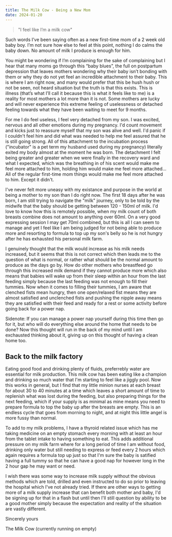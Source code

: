 ```yaml
---
title: The Milk Cow - Being a New Mom
date: 2024-01-20
---
```

> "I feel like I’m a milk cow"

Such words I’ve been saying often as a new first-time mom of a 2 week old baby boy. I’m not sure how else to feel at this point, nothing I do calms the baby down. No amount of milk I produce is enough for him. 

You might be wondering if I’m complaining for the sake of complaining but I hear that many moms go through this “baby blues”, the full on postpartum depression that leaves mothers wondering why their baby isn’t bonding with them or why they do not yet feel an incredible attachment to their baby. This is where I am right now, and many would prefer that this be hush hush or not be seen, not heard situation but the truth is that this exists. This is illness (that’s what I’ll call it because this is what it feels like to me) is a reality for most mothers a lot more than it is not. Some mothers are lucky and will never experience this extreme feeling of uselessness or detached feeling towards what they have been waiting to meet for 9 months. 

For me I do feel useless, I feel very detached from my son. I was excited, nervous and all other emotions during my pregnancy. I'd count movement and kicks just to reassure myself that my son was alive and well. I'd panic if I couldn't feel him and did what was needed to help me feel assured that he is still going strong. All of this attachment to the incubation process ("incubator" is a pet term my husband used during my pregnancy) literally exited my body almost at the moment he was born. The detachment I felt being greater and greater when we were finally in the recovery ward and what I expected, which was the breathing in of his scent would make me feel more attached to him, holding him would make me feel more attached... All of the regular first-time mom things would make me feel more attached to him. Except it didn't. 

I've never felt more uneasy with my existance and purpose in the world at being a mother to my son than I do right now. The first 18 days after he was born, I am still trying to navigate the "milk" journey, only to be told by the midwife that the baby should be getting between 120 - 150ml of milk. I'd love to know how this is remotely possible, when my milk count of both breasts combine does not amount to anything over 60ml. On a very good expressing session I may get 70ml combined, but this is all I can seem to manage and yet I feel like I am being judged for not being able to produce more and resorting to formula to top up my son's belly so he is not hungry after he has exhausted his personal milk farm.

I genuinely thought that the milk would increase as his milk needs increased, but it seems that this is not correct which then leads me to the question of what is normal, or rather what should be the normal amount to produce as the days go by. How do other mothers who breastfeed go through this increased milk demand if they cannot produce more which also means that babies will wake up from their sleep within an hour from the last feeding simply because the last feeding was not enough to fill their tummies. Now when it comes to filling their tummies, I am aware that clenched fists mean hungry, then one open/relaxed fist means they are almost satisfied and unclenched fists and pushing the nipple away means they are satisfied with their feed and ready for a rest or some activity before going back for a power nap.

Sidenote: If you can manage a power nap yourself during this time then go for it, but who will do everything else around the home that needs to be done? Now this thought will run in the back of my mind until I am exchausted thinking about it, giving up on this thought of having a clean home too. 

## Back to the milk factory

Eating good food and drinking plenty of fluids, preferrebly water are essential for milk production. This milk cow has been eating like a champion and drinking so much water that I'm starting to feel like a jiggly pool. Now this works in general, but I find that my little minion nurses at each breast for about 30 to 40 minutes at a time which leaves a short amount of time to replenish what was lost during the feeding, but also preparing things for the next feeding, which if your supply is as minimal as mine means you need to prepare formula to top the baby up after the breasts are empty. This is an endless cycle that goes from morning to night, and at night this little angel is more fussy than normal. 

To add to my milk problems, I have a thyroid related issue which has me taking medicine on an empty stomach every morning with at least an hour from the tablet intake to having something to eat. This adds additional pressure on my milk farm where for a long period of time I am without food, drinking only water but still needing to express or feed every 2 hours which again requires a formula top up just so that I'm sure the baby is satified having a full tummy so that he can have a good nap for however long in the 2 hour gap he may want or need. 

I wish there was some way to increase milk supply without the obvious methods which are told, drilled and even instructed to do so prior to leaving the hospital which I've not already tried. If there are other ways to getting more of a milk supply increase that can benefit both mother and baby, I'd be signing up for that in a flash but until then I'll still question by ability to be a good mother simply because the expectation and reality of the situation are vastly different.

Sincerely yours

The Milk Cow (currently running on empty)

